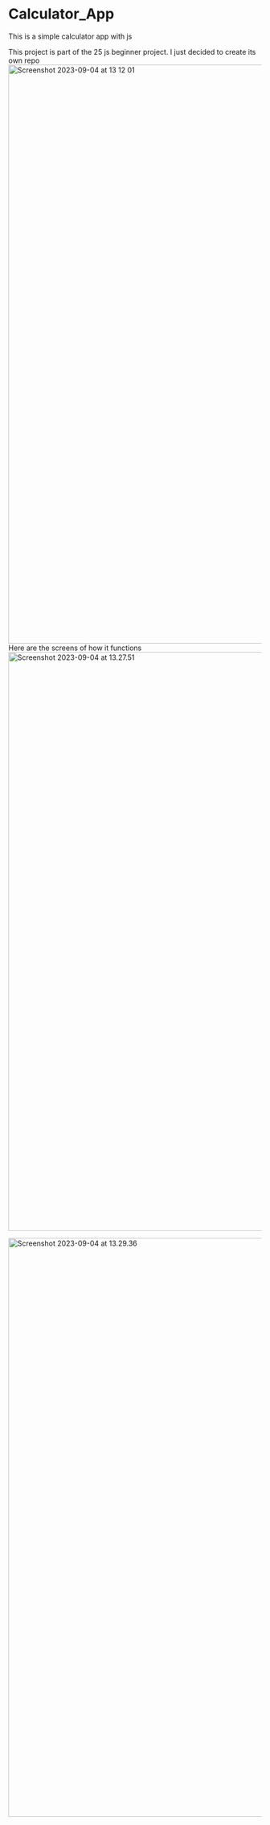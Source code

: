 # Calculator_App
This is a simple calculator app with js

This project is part of the 25 js beginner project. I just decided to create its own repo
<img width="1151" alt="Screenshot 2023-09-04 at 13 12 01" src="https://github.com/JaysonWhite13/Calculator_App/assets/118446505/56319d64-f13b-42ff-ad0b-122d1680176d">
Here are the screens of how it functions
<img width="1151" alt="Screenshot 2023-09-04 at 13.27.51" src="https://github.com/JaysonWhite13/Calculator_App/assets/118446505/56319d64-f13b-42ff-ad0b-122d1680176d">

<img width="1151" alt="Screenshot 2023-09-04 at 13.29.36" src="https://github.com/JaysonWhite13/Calculator_App/assets/118446505/56319d64-f13b-42ff-ad0b-122d1680176d">
